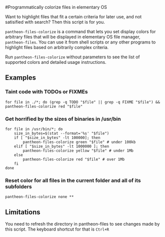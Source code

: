#Programmatically colorize files in elementary OS

Want to highlight files that fit a certain criteria for later use, and not satisified with search? Then this script is for you.

`pantheon-files-colorize` is a command that lets you set display colors for arbitrary files that will be displayed in elementary OS file manager, `pantheon-files`. You can use it from shell scripts or any other programs to highlight files based on arbitrarily complex criteria.

Run `pantheon-files-colorize` without parameters to see the list of supported colors and detailed usage instructions.

## Examples

### Taint code with TODOs or FIXMEs
`for file in ./*; do (grep -q TODO "$file" || grep -q FIXME "$file") && pantheon-files-colorize red "$file"`

### Get horrified by the sizes of binaries in /usr/bin
```
for file in /usr/bin/*; do
    size_in_bytes=$(stat --format='%s' "$file")
    if [ "$size_in_bytes" -lt 100000]; then
        pantheon-files-colorize green "$file" # under 100kb
    elif [ "$size_in_bytes" -lt 1000000 ]; then
        pantheon-files-colorize yellow "$file" # under 1Mb
    else
        pantheon-files-colorize red "$file" # over 1Mb
    fi
done
```

### Reset color for all files in the current folder and all of its subfolders
`pantheon-files-colorize none **`


## Limitations

You need to refresh the directory in pantheon-files to see changes made by this script. The keyboard shortcut for that is `Ctrl+R`